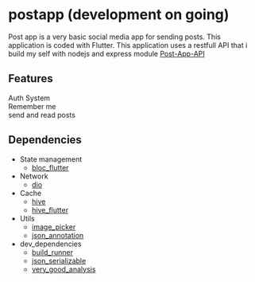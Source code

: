 # postapp (development on going)
Post app is a very basic social media app for sending posts. This application is coded with Flutter.
This application uses a restfull API that i build my self with nodejs and express module [Post-App-API](https://github.com/BerkCicekler/Post-App-API)

## Features
Auth System <br>
Remember me <br>
send and read posts

## Dependencies
- State management
  * [bloc_flutter](https://pub.dev/packages/flutter_bloc)
- Network
  * [dio](https://pub.dev/packages/dio)
- Cache
  * [hive](https://pub.dev/packages/hive)
  * [hive_flutter](https://pub.dev/packages/hive_flutter)
- Utils
  * [image_picker](https://pub.dev/packages/image_picker)
  * [json_annotation](https://pub.dev/packages/json_annotation)
- dev_dependencies
  * [build_runner](https://pub.dev/packages/build_runner)
  * [json_serializable](https://pub.dev/packages/json_serializable)
  * [very_good_analysis](https://pub.dev/packages/very_good_analysis)
